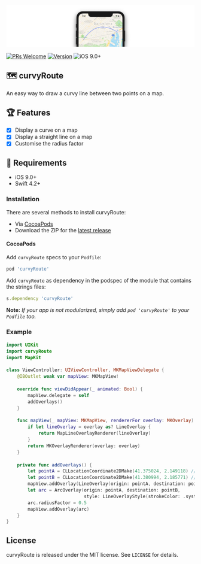 ![](docs/readme_header.jpg)

[![PRs Welcome](https://img.shields.io/badge/PRs-welcome-brightgreen.svg)](http://makeapullrequest.com)
[![Version](https://img.shields.io/cocoapods/v/curvyRoute.svg?style=flat)](http://cocoapods.org/pods/curvyRoute)
![iOS 9.0+](https://img.shields.io/badge/iOS-9.0%2B-blue.svg)

## 🗺 curvyRoute

An easy way to draw a curvy line between two points on a map.

## 🏆 Features

- [x] Display a curve on a map
- [x] Display a straight line on a map
- [x] Customise the radius factor

## 📝 Requirements

- iOS 9.0+
- Swift 4.2+

### Installation

There are several methods to install curvyRoute:

- Via [CocoaPods](https://cocoapods.org)
- Download the ZIP for the [latest release](https://github.com/metrolab/curvyRoute/releases/latest)

#### CocoaPods

Add `curvyRoute` specs to your `Podfile`:

```ruby
pod 'curvyRoute'
```

Add `curvyRoute` as dependency in the podspec of the module that contains the strings files:

```ruby
s.dependency 'curvyRoute'
```
**Note:** *If your app is not modularized, simply add `pod 'curvyRoute'` to your `Podfile` too.*
	

### Example

```swift
import UIKit
import curvyRoute
import MapKit

class ViewController: UIViewController, MKMapViewDelegate {
    @IBOutlet weak var mapView: MKMapView!

    override func viewDidAppear(_ animated: Bool) {
        mapView.delegate = self
        addOverlays()
    }

    func mapView(_ mapView: MKMapView, rendererFor overlay: MKOverlay) -> MKOverlayRenderer {
        if let lineOverlay = overlay as? LineOverlay {
            return MapLineOverlayRenderer(lineOverlay)
        }
        return MKOverlayRenderer(overlay: overlay)
    }

    private func addOverlays() {
        let pointA = CLLocationCoordinate2DMake(41.375024, 2.149118) //Plaça d'Espanya, Barcelona
        let pointB = CLLocationCoordinate2DMake(41.380994, 2.185771) //Plaça Pau Vila, 1, Barcelona
        mapView.addOverlay(LineOverlay(origin: pointA, destination: pointB))
        let arc = ArcOverlay(origin: pointA, destination: pointB,
                             style: LineOverlayStyle(strokeColor: .systemTeal, lineWidth: 4, alpha: 1))
        arc.radiusFactor = 0.5
        mapView.addOverlay(arc)
    }
}
```

## License

curvyRoute is released under the MIT license. See `LICENSE` for details.
